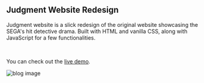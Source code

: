 ## Judgment Website Redesign

Judgment website is a slick redesign of the original website showcasing the SEGA's hit detective drama. Built with HTML and vanilla CSS, along with JavaScript for a few functionalities.

<br />

You can check out the [live demo](https://danijelmaksic.github.io/judgment-site/).

![blog image](https://danijelmaksic.vercel.app/assets/judgment-entire-page-2vwbOmfM.webp)
